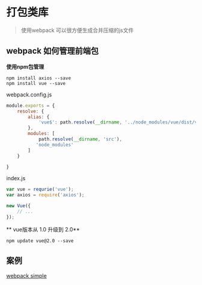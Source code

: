 # 打包类库

> 使用webpack 可以很方便生成合并压缩的js文件

## webpack 如何管理前端包

**使用npm包管理**

```shell
npm install axios --save
npm install vue --save
```

webpack.config.js

```javascript
module.exports = {
    resolve: {
        alias: {
            'vue$': path.resolve(__dirname, '../node_modules/vue/dist/vue.common.js')
        },
        modules: [
            path.resolve(__dirname, 'src'),
           'node_modules'
        ]
    }

}
```

index.js

```js
var vue = requrie('vue');
var axios = require('axios');

new Vue({
    // ...
});
```

** vue版本从 1.0 升级到 2.0**

```shell
npm update vue@2.0 --save
```

## 案例
[webpack simple](https://github.com/liyanlong/webpack-examples/tree/master/webpack-simple)



